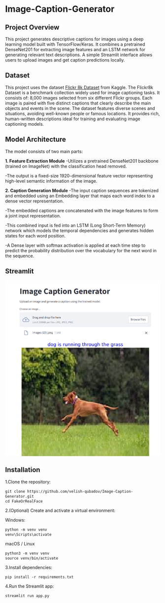 # Image-Caption-Generator
## Project Overview
This project generates descriptive captions for images using a deep learning model built with TensorFlow/Keras.
It combines a pretrained DenseNet201 for extracting image features and an LSTM network for generating relevant text descriptions.
A simple Streamlit interface allows users to upload images and get caption predictions locally.

## Dataset 
This project uses the dataset [Flickr 8k Dataset](https://www.kaggle.com/datasets/adityajn105/flickr8k) from Kaggle.
The Flickr8k Dataset is a benchmark collection widely used for image captioning tasks. It consists of:
8,000 images selected from six different Flickr groups.
Each image is paired with five distinct captions that clearly describe the main objects and events in the scene.
The dataset features diverse scenes and situations, avoiding well-known people or famous locations.
It provides rich, human-written descriptions ideal for training and evaluating image captioning models.

## Model Architecture
The model consists of two main parts:

**1. Feature Extraction Module**
-Utilizes a pretrained DenseNet201 backbone (trained on ImageNet) with the classification head removed.

-The output is a fixed-size 1920-dimensional feature vector representing high-level semantic information of the image.

**2. Caption Generation Module**
-The input caption sequences are tokenized and embedded using an Embedding layer that maps each word index to a dense vector representation.

-The embedded captions are concatenated with the image features to form a joint input representation.

-This combined input is fed into an LSTM (Long Short-Term Memory) network which models the temporal dependencies and generates hidden states for each word position.

-A Dense layer with softmax activation is applied at each time step to predict the probability distribution over the vocabulary for the next word in the sequence.

## Streamlit
![Streamlit prediction](assest/Streamlit_pred.png)

## Installation
1.Clone the repository:
```
git clone https://github.com/velish-qubadov/Image-Caption-Generator.git
cd FakeOrRealFace
```
2.(Optional) Create and activate a virtual environment:

Windows:
```
python -m venv venv
venv\Scripts\activate
```
macOS / Linux
```
python3 -m venv venv
source venv/bin/activate
```
3.Install dependencies:
```
pip install -r requirements.txt
```
4.Run the Streamlit app:
```
streamlit run app.py
```
